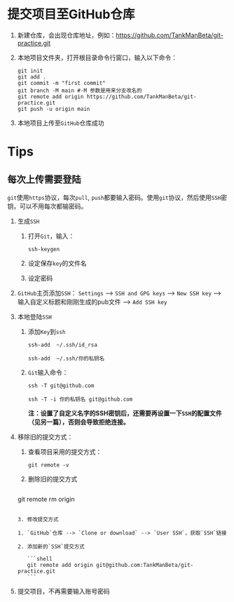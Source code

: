 # 提交项目至GitHub仓库

1. 新建仓库，会出现仓库地址，例如：https://github.com/TankManBeta/git-practice.git

2. 本地项目文件夹，打开根目录命令行窗口，输入以下命令：

   ```shell
   git init
   git add .
   git commit -m "first commit"
   git branch -M main #-M 参数是用来分支改名的
   git remote add origin https://github.com/TankManBeta/git-practice.git
   git push -u origin main
   ```

3. 本地项目上传至`GitHub`仓库成功

# Tips

## 每次上传需要登陆

`git`使用`https`协议，每次`pull`, `push`都要输入密码。使用`git`协议，然后使用`SSH`密钥，可以不用每次都输密码。

1. 生成`SSH`

   1. 打开`Git`，输入：

      ```shell
      ssh-keygen
      ```

   2. 设定保存`key`的文件名

   3. 设定密码

2. `GitHub`主页添加`SSH`： `Settings` --> `SSH and GPG keys` --> `New SSH key` --> 输入自定义标题和刚刚生成的pub文件 --> `Add SSH key`

3. 本地登陆`SSH`

   1. 添加`Key`到`ssh`

      ```shell
      ssh-add  ~/.ssh/id_rsa
      ```

      ```shell
      ssh-add  ~/.ssh/你的私钥名
      ```

   2. `Git`输入命令：

      ```shell
      ssh -T git@github.com
      ```

      ```shell
      ssh -T -i 你的私钥名 git@github.com
      ```

      **注：设置了自定义名字的SSH密钥后，还需要再设置一下`SSH`的配置文件（见另一篇），否则会导致拒绝连接。**

4. 移除旧的提交方式：

   1. 查看项目采用的提交方式：

      ```shell
      git remote -v
      ```

   2. 删除旧的提交方式

      ```shell
   git remote rm origin
      ```

   3. 修改提交方式

      1. `GitHub`仓库 --> `Clone or download` --> `User SSH`，获取`SSH`链接

      2. 添加新的`SSH`提交方式

         ```shell
         git remote add origin git@github.com:TankManBeta/git-practice.git
         ```

5. 提交项目，不再需要输入账号密码